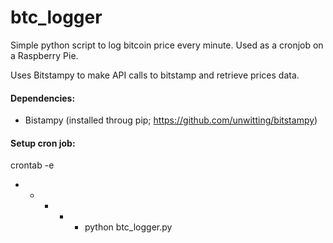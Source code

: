 # btc_logger
Simple python script to log bitcoin price every minute. Used as a cronjob on a Raspberry Pie.

Uses Bitstampy to make API calls to bitstamp and retrieve prices data.

#### Dependencies:
- Bistampy (installed throug pip; https://github.com/unwitting/bitstampy)

#### Setup cron job:
crontab -e

* * * * * python btc_logger.py
